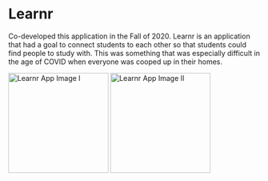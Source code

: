 # Learnr



Co-developed this application in the Fall of 2020. Learnr is an application that had a goal to connect students to each other so that students could find people to study with. This was something that was especially difficult in the age of COVID when everyone was cooped up in their homes.


<img src="https://i.ibb.co/VYP037g/Simulator-Screen-Shot-i-Phone-12-Pro-Max-2020-12-05-at-17-44-07.png" alt="Learnr App Image I" width="200"/>

<img src="https://i.ibb.co/myL96bF/Simulator-Screen-Shot-i-Phone-12-Pro-Max-2020-12-05-at-17-34-44.png" alt="Learnr App Image II" width="200"/>
